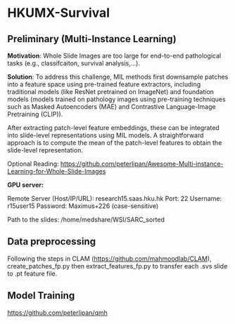 # HKUMX-Survival
## Preliminary (Multi-Instance Learning)

**Motivation**: Whole Slide Images are too large for end-to-end pathological tasks (e.g., classifcaiton, survival analysis,...).

**Solution**: To address this challenge, MIL methods first downsample patches into a feature space using pre-trained feature extractors, including traditional models (like ResNet pretrained on ImageNet) and foundation models (models trained on pathology images using pre-training techniques such as Masked Autoencoders (MAE) and Contrastive Language-Image Pretraining (CLIP)).

After extracting patch-level feature embeddings, these can be integrated into slide-level representations using MIL models. A straightforward approach is to compute the mean of the patch-level features to obtain the slide-level representation.

Optional Reading: https://github.com/peterlipan/Awesome-Multi-instance-Learning-for-Whole-Slide-Images



**GPU server:**

Remote Server (Host/IP/URL): research15.saas.hku.hk
Port: 22
Username: r15user15 
Password: Maximus+226 (case-sensitive)

Path to the slides: /home/medshare/WSI/SARC_sorted



## Data preprocessing

Following  the steps in CLAM (https://github.com/mahmoodlab/CLAM), create_patches_fp.py then extract_features_fp.py to transfer each .svs slide to .pt feature file.



## Model Training

https://github.com/peterlipan/qmh
